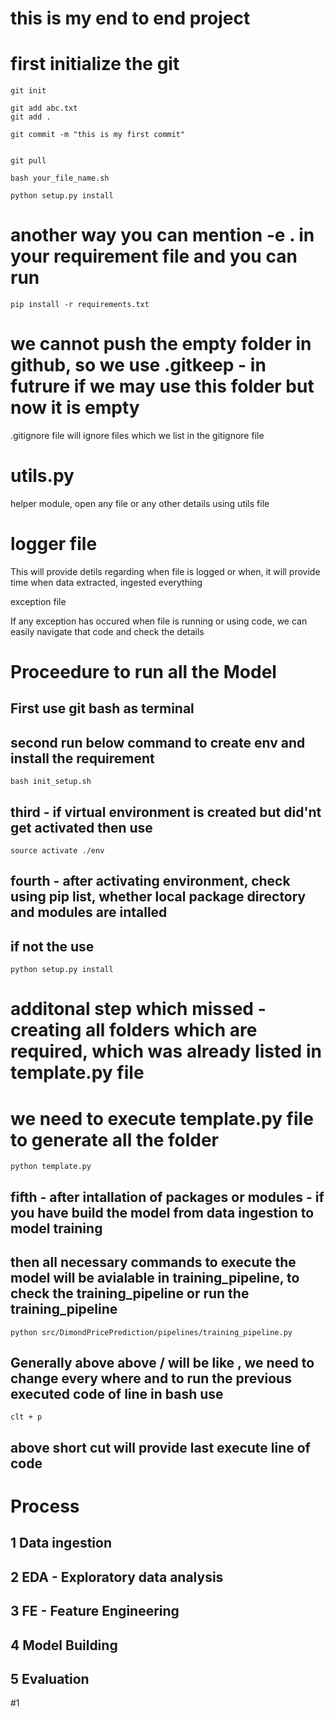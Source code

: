 # this is my end to end project

# first initialize the git

```
git init
```

```
git add abc.txt
git add .
```
```
git commit -m "this is my first commit"
```

```

git pull

```

```
bash your_file_name.sh
```

```
python setup.py install
```

# another way you can mention -e . in your requirement file and you can run

```
pip install -r requirements.txt
```

# we cannot push the empty folder in github, so we use .gitkeep - in futrure if we may use this folder but now it is empty

.gitignore file will ignore files which we list in the gitignore file

# utils.py

helper module, open any file or any other details using utils file


# logger file

This will provide detils regarding when file is logged or when, it will provide time when data extracted, ingested
everything

exception file

If any exception has occured when file is running or using code, we can easily navigate that code and check the details

# Proceedure to run all the Model

## First use git bash as terminal

## second run below command to create env and install the requirement

```
bash init_setup.sh
```

## third  -  if virtual environment is created but did'nt get activated then use

```
source activate ./env
```

## fourth - after activating environment, check using pip list, whether local package directory and modules are intalled
## if not the use

```
python setup.py install
```

# additonal step which missed - creating all folders which are required, which was already listed in template.py file
# we need to execute template.py file to generate all the folder

```
python template.py
```

## fifth -  after intallation of packages or modules - if you have build the model from data ingestion to model training
## then all necessary commands to execute the model will be avialable in training_pipeline, to check the training_pipeline or run the training_pipeline

```
python src/DimondPricePrediction/pipelines/training_pipeline.py
```


## Generally above above / will be like \, we need to change every where and to run the previous executed code of line in bash use

```
clt + p
```

## above short cut will provide last execute line of code


# Process
## 1 Data ingestion
## 2 EDA - Exploratory data analysis
## 3 FE  - Feature Engineering
## 4 Model Building
## 5 Evaluation
#1